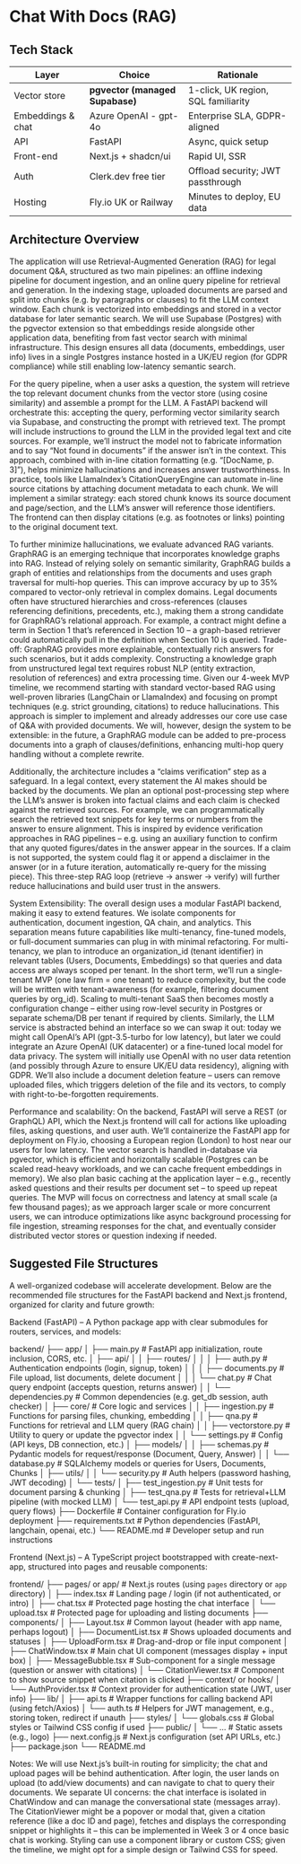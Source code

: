 # Chat With Docs (RAG)
## Tech Stack
| Layer             | Choice                          | Rationale                           |
| ----------------- | ------------------------------- | ----------------------------------- |
| Vector store      | **pgvector (managed Supabase)** | 1-click, UK region, SQL familiarity |
| Embeddings & chat | Azure OpenAI - gpt-4o           | Enterprise SLA, GDPR-aligned        |
| API               | FastAPI                         | Async, quick setup                  |
| Front-end         | Next.js + shadcn/ui             | Rapid UI, SSR                       |
| Auth              | Clerk.dev free tier             | Offload security; JWT passthrough   |
| Hosting           | Fly.io UK or Railway            | Minutes to deploy, EU data          |

## Architecture Overview

The application will use Retrieval-Augmented Generation (RAG) for legal document Q&A, structured as two main pipelines: an offline indexing pipeline for document ingestion, and an online query pipeline for retrieval and generation. In the indexing stage, uploaded documents are parsed and split into chunks (e.g. by paragraphs or clauses) to fit the LLM context window. Each chunk is vectorized into embeddings and stored in a vector database for later semantic search. We will use Supabase (Postgres) with the pgvector extension so that embeddings reside alongside other application data, benefiting from fast vector search with minimal infrastructure. This design ensures all data (documents, embeddings, user info) lives in a single Postgres instance hosted in a UK/EU region (for GDPR compliance) while still enabling low-latency semantic search.

For the query pipeline, when a user asks a question, the system will retrieve the top relevant document chunks from the vector store (using cosine similarity) and assemble a prompt for the LLM. A FastAPI backend will orchestrate this: accepting the query, performing vector similarity search via Supabase, and constructing the prompt with retrieved text. The prompt will include instructions to ground the LLM in the provided legal text and cite sources. For example, we’ll instruct the model not to fabricate information and to say “Not found in documents” if the answer isn’t in the context. This approach, combined with in-line citation formatting (e.g. “[DocName, p. 3]”), helps minimize hallucinations and increases answer trustworthiness. In practice, tools like LlamaIndex’s CitationQueryEngine can automate in-line source citations by attaching document metadata to each chunk. We will implement a similar strategy: each stored chunk knows its source document and page/section, and the LLM’s answer will reference those identifiers. The frontend can then display citations (e.g. as footnotes or links) pointing to the original document text.

To further minimize hallucinations, we evaluate advanced RAG variants. GraphRAG is an emerging technique that incorporates knowledge graphs into RAG. Instead of relying solely on semantic similarity, GraphRAG builds a graph of entities and relationships from the documents and uses graph traversal for multi-hop queries. This can improve accuracy by up to 35% compared to vector-only retrieval in complex domains. Legal documents often have structured hierarchies and cross-references (clauses referencing definitions, precedents, etc.), making them a strong candidate for GraphRAG’s relational approach. For example, a contract might define a term in Section 1 that’s referenced in Section 10 – a graph-based retriever could automatically pull in the definition when Section 10 is queried. Trade-off: GraphRAG provides more explainable, contextually rich answers for such scenarios, but it adds complexity. Constructing a knowledge graph from unstructured legal text requires robust NLP (entity extraction, resolution of references) and extra processing time. Given our 4-week MVP timeline, we recommend starting with standard vector-based RAG using well-proven libraries (LangChain or LlamaIndex) and focusing on prompt techniques (e.g. strict grounding, citations) to reduce hallucinations. This approach is simpler to implement and already addresses our core use case of Q&A with provided documents. We will, however, design the system to be extensible: in the future, a GraphRAG module can be added to pre-process documents into a graph of clauses/definitions, enhancing multi-hop query handling without a complete rewrite.

Additionally, the architecture includes a “claims verification” step as a safeguard. In a legal context, every statement the AI makes should be backed by the documents. We plan an optional post-processing step where the LLM’s answer is broken into factual claims and each claim is checked against the retrieved sources. For example, we can programmatically search the retrieved text snippets for key terms or numbers from the answer to ensure alignment. This is inspired by evidence verification approaches in RAG pipelines – e.g. using an auxiliary function to confirm that any quoted figures/dates in the answer appear in the sources. If a claim is not supported, the system could flag it or append a disclaimer in the answer (or in a future iteration, automatically re-query for the missing piece). This three-step RAG loop (retrieve → answer → verify) will further reduce hallucinations and build user trust in the answers.

System Extensibility: The overall design uses a modular FastAPI backend, making it easy to extend features. We isolate components for authentication, document ingestion, QA chain, and analytics. This separation means future capabilities like multi-tenancy, fine-tuned models, or full-document summaries can plug in with minimal refactoring. For multi-tenancy, we plan to introduce an organization_id (tenant identifier) in relevant tables (Users, Documents, Embeddings) so that queries and data access are always scoped per tenant. In the short term, we’ll run a single-tenant MVP (one law firm = one tenant) to reduce complexity, but the code will be written with tenant-awareness (for example, filtering document queries by org_id). Scaling to multi-tenant SaaS then becomes mostly a configuration change – either using row-level security in Postgres or separate schema/DB per tenant if required by clients. Similarly, the LLM service is abstracted behind an interface so we can swap it out: today we might call OpenAI’s API (gpt-3.5-turbo for low latency), but later we could integrate an Azure OpenAI (UK datacenter) or a fine-tuned local model for data privacy. The system will initially use OpenAI with no user data retention (and possibly through Azure to ensure UK/EU data residency), aligning with GDPR. We’ll also include a document deletion feature – users can remove uploaded files, which triggers deletion of the file and its vectors, to comply with right-to-be-forgotten requirements.

Performance and scalability: On the backend, FastAPI will serve a REST (or GraphQL) API, which the Next.js frontend will call for actions like uploading files, asking questions, and user auth. We’ll containerize the FastAPI app for deployment on Fly.io, choosing a European region (London) to host near our users for low latency. The vector search is handled in-database via pgvector, which is efficient and horizontally scalable (Postgres can be scaled read-heavy workloads, and we can cache frequent embeddings in memory). We also plan basic caching at the application layer – e.g., recently asked questions and their results per document set – to speed up repeat queries. The MVP will focus on correctness and latency at small scale (a few thousand pages); as we approach larger scale or more concurrent users, we can introduce optimizations like async background processing for file ingestion, streaming responses for the chat, and eventually consider distributed vector stores or question indexing if needed.

## Suggested File Structures

A well-organized codebase will accelerate development. Below are the recommended file structures for the FastAPI backend and Next.js frontend, organized for clarity and future growth:

Backend (FastAPI) – A Python package app with clear submodules for routers, services, and models:

backend/
├── app/
│   ├── main.py               # FastAPI app initialization, route inclusion, CORS, etc.
│   ├── api/
│   │   ├── routes/
│   │   │   ├── auth.py       # Authentication endpoints (login, signup, token)
│   │   │   ├── documents.py  # File upload, list documents, delete document
│   │   │   └── chat.py       # Chat query endpoint (accepts question, returns answer)
│   │   └── dependencies.py   # Common dependencies (e.g. get_db session, auth checker)
│   ├── core/                 # Core logic and services
│   │   ├── ingestion.py      # Functions for parsing files, chunking, embedding
│   │   ├── qna.py            # Functions for retrieval and LLM query (RAG chain)
│   │   ├── vectorstore.py    # Utility to query or update the pgvector index
│   │   └── settings.py       # Config (API keys, DB connection, etc.)
│   ├── models/
│   │   ├── schemas.py        # Pydantic models for request/response (Document, Query, Answer)
│   │   └── database.py       # SQLAlchemy models or queries for Users, Documents, Chunks
│   ├── utils/
│   │   └── security.py       # Auth helpers (password hashing, JWT decoding)
│   └── tests/
│       ├── test_ingestion.py # Unit tests for document parsing & chunking
│       ├── test_qna.py       # Tests for retrieval+LLM pipeline (with mocked LLM)
│       └── test_api.py       # API endpoint tests (upload, query flows)
├── Dockerfile                # Container configuration for Fly.io deployment
├── requirements.txt          # Python dependencies (FastAPI, langchain, openai, etc.)
└── README.md                 # Developer setup and run instructions


Frontend (Next.js) – A TypeScript project bootstrapped with create-next-app, structured into pages and reusable components:

frontend/
├── pages/ or app/            # Next.js routes (using `pages` directory or `app` directory)
│   ├── index.tsx             # Landing page / login (if not authenticated, or intro)
│   ├── chat.tsx              # Protected page hosting the chat interface
│   └── upload.tsx            # Protected page for uploading and listing documents
├── components/
│   ├── Layout.tsx            # Common layout (header with app name, perhaps logout)
│   ├── DocumentList.tsx      # Shows uploaded documents and statuses
│   ├── UploadForm.tsx        # Drag-and-drop or file input component
│   ├── ChatWindow.tsx        # Main chat UI component (messages display + input box)
│   ├── MessageBubble.tsx     # Sub-component for a single message (question or answer with citations)
│   └── CitationViewer.tsx    # Component to show source snippet when citation is clicked
├── context/ or hooks/
│   └── AuthProvider.tsx      # Context provider for authentication state (JWT, user info)
├── lib/
│   ├── api.ts                # Wrapper functions for calling backend API (using fetch/Axios)
│   └── auth.ts               # Helpers for JWT management, e.g., storing token, redirect if unauth
├── styles/
│   └── globals.css           # Global styles or Tailwind CSS config if used
├── public/
│   └── ...                   # Static assets (e.g., logo)
├── next.config.js            # Next.js configuration (set API URLs, etc.)
├── package.json
└── README.md


Notes: We will use Next.js’s built-in routing for simplicity; the chat and upload pages will be behind authentication. After login, the user lands on upload (to add/view documents) and can navigate to chat to query their documents. We separate UI concerns: the chat interface is isolated in ChatWindow and can manage the conversational state (messages array). The CitationViewer might be a popover or modal that, given a citation reference (like a doc ID and page), fetches and displays the corresponding snippet or highlights it – this can be implemented in Week 3 or 4 once basic chat is working. Styling can use a component library or custom CSS; given the timeline, we might opt for a simple design or Tailwind CSS for speed.
